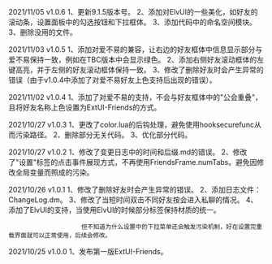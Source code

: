 2021/11/05      v1.0.6
                        1、更新9.1.5版本号。
                        2、添加对ElvUI的一些美化，如好友的滚动条，设置面板中的勾选按钮和下拉框体。
                        3、添加代码中的命名空间模块。
                        3、删除没用的文件。

2021/11/03      v1.0.5
                        1、添加对爱不易的兼容，让右边的好友框体中信息显示部分与爱不易保持一致，例如在TBC版本中会显示绿色。
                        2、添加右侧好友滚动框体的左键高亮，并于左侧的好友滚动框体保持一致。
                        3、修改了删除好友时会产生异常的错误（由于v1.0.4中添加了对爱不易好友上色支持后出现的错误）。

2021/11/02      v1.0.4
                        1、添加了对爱不易的支持，不会与好友框体中的"公会重叠"，且将好友名称上色设置为ExtUI-Friends的方式。

2021/10/27      v1.0.3
                        1、更改了color.lua的后钩处理，避免使用hooksecurefunc从而污染路径。
                        2、删除部分无关代码。
                        3、优化部分代码。
                        
2021/10/27      v1.0.2
                        1、修改了变更日志中的时间和后缀.md的错误。
                        2、修改了"设置"标签的点击事件展现方式，不再使用FriendsFrame.numTabs。避免因修改全局变量而照成的污染。

2021/10/26      v1.0.1
                        1、修改了删除好友时会产生异常的错误。
                        2、添加日志文件：ChangeLog.dm。
                        3、修改了当短时间双击不同好友按会进入私聊的情况。
                        4、添加了ElvUI的支持，当使用ElvUI的时候部分标签保持材质的统一。

                        但不知道为什么设置中的下拉菜单还会触发污染机制，好在设置完重载界面就可以正常使用，后续会修改。

2021/10/25      v1.0.0
                        1、发布第一版ExtUI-Friends。